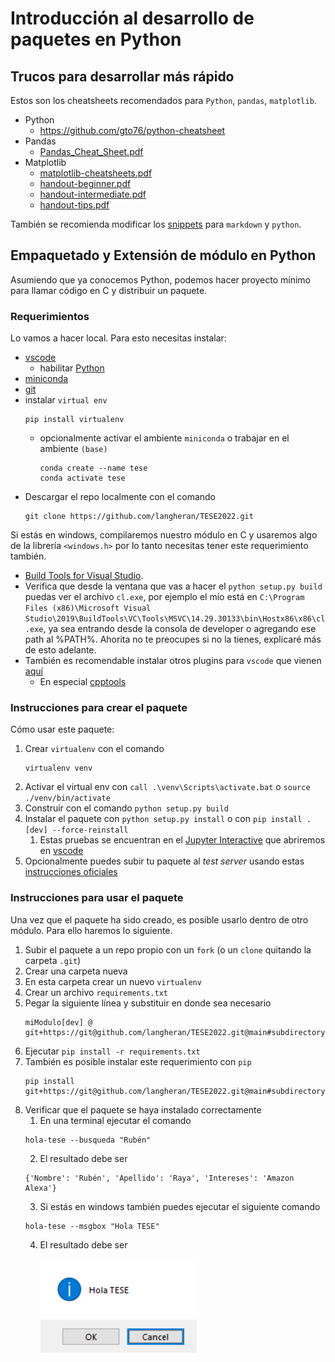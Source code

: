 # Introducción al desarrollo de paquetes en Python

## Trucos para desarrollar más rápido

Estos son los cheatsheets recomendados para `Python`, `pandas`, `matplotlib`. 

- Python
  - https://github.com/gto76/python-cheatsheet
- Pandas
  - [Pandas_Cheat_Sheet.pdf](./docs/Pandas_Cheat_Sheet.pdf)
- Matplotlib
  - [matplotlib-cheatsheets.pdf](./docs/matplotlib-cheatsheets.pdf)
  - [handout-beginner.pdf](./docs/handout-beginner.pdf)
  - [handout-intermediate.pdf](./docs/handout-intermediate.pdf)
  - [handout-tips.pdf](./docs/handout-tips.pdf)

También se recomienda modificar los [snippets](command:workbench.action.openSnippets) para `markdown` y `python`.

## Empaquetado y Extensión de módulo en Python

Asumiendo que ya conocemos Python, podemos hacer proyecto mínimo para llamar código en C y distribuir un paquete.

### Requerimientos

Lo vamos a hacer local. Para esto necesitas instalar:

- [vscode](https://code.visualstudio.com/download)
  - habilitar [Python](vscode:extension/ms-python.python)
- [miniconda](https://docs.conda.io/en/latest/miniconda.html)
- [git](https://github.com/git-guides/install-git)
- instalar `virtual env`
    ```
    pip install virtualenv
    ```
  - opcionalmente activar el ambiente `miniconda` o trabajar en el ambiente `(base)`
    ```
    conda create --name tese
    conda activate tese
    ```
- Descargar el repo localmente con el comando 
    ```
    git clone https://github.com/langheran/TESE2022.git
    ```

Si estás en windows, compilaremos nuestro módulo en C y usaremos algo de la librería `<windows.h>` por lo tanto necesitas tener este requerimiento también.

- [Build Tools for Visual Studio](http://download.microsoft.com/download/5/F/7/5F7ACAEB-8363-451F-9425-68A90F98B238/visualcppbuildtools_full.exe).
- Verifica que desde la ventana que vas a hacer el `python setup.py build` puedas ver el archivo `cl.exe`, por ejemplo el mío está en `C:\Program Files (x86)\Microsoft Visual Studio\2019\BuildTools\VC\Tools\MSVC\14.29.30133\bin\Hostx86\x86\cl.exe`, ya sea entrando desde la consola de developer o agregando ese path al %PATH%. Ahorita no te preocupes si no la tienes, explicaré más de esto adelante.
- También es recomendable instalar otros plugins para `vscode` que vienen [aquí](https://code.visualstudio.com/docs/cpp/config-msvc#_prerequisites)
  - En especial [cpptools](vscode:extension/ms-vscode.cpptools)

### Instrucciones para crear el paquete

Cómo usar este paquete:

1. Crear `virtualenv` con el comando 
    ```
    virtualenv venv
    ```
2. Activar el virtual env con `call .\venv\Scripts\activate.bat` o `source ./venv/bin/activate`
3. Construir con el comando `python setup.py build`
4. Instalar el paquete con `python setup.py install` o con `pip install .[dev] --force-reinstall`
   1. Estas pruebas se encuentran en el [Jupyter Interactive](./test.py) que abriremos en [vscode](http://code.visualstudio.com/docs/python/jupyter-support-py)
5. Opcionalmente puedes subir tu paquete al _test server_ usando estas [instrucciones oficiales](https://packaging.python.org/en/latest/tutorials/packaging-projects/#uploading-the-distribution-archives)

### Instrucciones para usar el paquete

Una vez que el paquete ha sido creado, es posible usarlo dentro de otro módulo. Para ello haremos lo siguiente.

1. Subir el paquete a un repo propio con un `fork` (o un `clone` quitando la carpeta `.git`)
2. Crear una carpeta nueva
3. En esta carpeta crear un nuevo `virtualenv`
4. Crear un archivo `requirements.txt`
5. Pegar la siguiente línea y substituir en donde sea necesario
    ```
    miModulo[dev] @ git+https://git@github.com/langheran/TESE2022.git@main#subdirectory=paquete_python
    ```
6. Ejecutar `pip install -r requirements.txt`
7. También es posible instalar este requerimiento con `pip`
    ```
    pip install git+https://git@github.com/langheran/TESE2022.git@main#subdirectory=paquete_python
    ```
8. Verificar que el paquete se haya instalado correctamente
   1. En una terminal ejecutar el comando 
    ```
    hola-tese --busqueda "Rubén"
    ```
   2. El resultado debe ser
    ```
    {'Nombre': 'Rubén', 'Apellido': 'Raya', 'Intereses': 'Amazon Alexa'}
    ```
   3. Si estás en windows también puedes ejecutar el siguiente comando
    ```
    hola-tese --msgbox "Hola TESE"
    ```
   4. El resultado debe ser
   
      ![msgbox](./images/msgbox.png)
